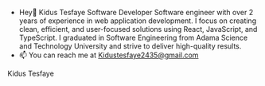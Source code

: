 - Hey👋 Kidus Tesfaye
 Software Developer
Software engineer with over 2 years of experience in web application development. I focus on creating clean, efficient, and user-focused solutions using React, JavaScript, and TypeScript. I graduated in Software Engineering from Adama Science and Technology University and strive to deliver high-quality results.
- 📫 You can reach me at  Kidustesfaye2435@gmail.com

Kidus Tesfaye

